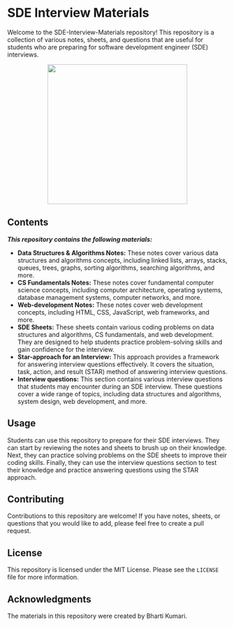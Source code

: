 # SDE Interview Materials

Welcome to the SDE-Interview-Materials repository! This repository is a collection of various notes, sheets, and questions that are useful for students who are preparing for software development engineer (SDE) interviews.

<p align="center">
  <img src = "https://media2.giphy.com/media/QssGEmpkyEOhBCb7e1/giphy.gif?cid=ecf05e47a0n3gi1bfqntqmob8g9aid1oyj2wr3ds3mg700bl&rid=giphy.gif" width = 320px>
</p>

## Contents
**_This repository contains the following materials:_**
- **Data Structures & Algorithms Notes:** These notes cover various data structures and algorithms concepts, including linked lists, arrays, stacks, queues, trees, graphs, sorting algorithms, searching algorithms, and more.
- **CS Fundamentals Notes:** These notes cover fundamental computer science concepts, including computer architecture, operating systems, database management systems, computer networks, and more.
- **Web-development Notes:** These notes cover web development concepts, including HTML, CSS, JavaScript, web frameworks, and more.
- **SDE Sheets:** These sheets contain various coding problems on data structures and algorithms, CS fundamentals, and web development. They are designed to help students practice problem-solving skills and gain confidence for the interview.
- **Star-approach for an Interview:** This approach provides a framework for answering interview questions effectively. It covers the situation, task, action, and result (STAR) method of answering interview questions.
- **Interview questions:** This section contains various interview questions that students may encounter during an SDE interview. These questions cover a wide range of topics, including data structures and algorithms, system design, web development, and more.

## Usage
Students can use this repository to prepare for their SDE interviews. They can start by reviewing the notes and sheets to brush up on their knowledge. Next, they can practice solving problems on the SDE sheets to improve their coding skills. Finally, they can use the interview questions section to test their knowledge and practice answering questions using the STAR approach.

## Contributing
Contributions to this repository are welcome! If you have notes, sheets, or questions that you would like to add, please feel free to create a pull request.

## License
This repository is licensed under the MIT License. Please see the `LICENSE` file for more information.

## Acknowledgments
The materials in this repository were created by Bharti Kumari.
